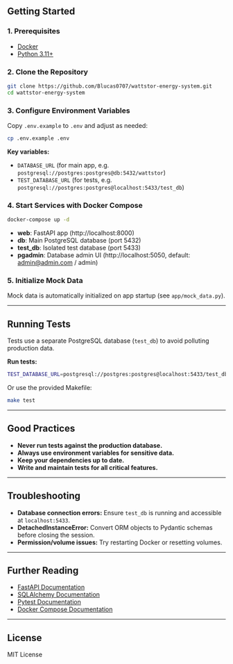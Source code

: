 
## Getting Started

### 1. Prerequisites

- [Docker](https://www.docker.com/products/docker-desktop)
- [Python 3.11+](https://www.python.org/downloads/)

### 2. Clone the Repository

```bash
git clone https://github.com/Blucas0707/wattstor-energy-system.git
cd wattstor-energy-system
```

### 3. Configure Environment Variables

Copy `.env.example` to `.env` and adjust as needed:

```bash
cp .env.example .env
```

**Key variables:**
- `DATABASE_URL` (for main app, e.g. `postgresql://postgres:postgres@db:5432/wattstor`)
- `TEST_DATABASE_URL` (for tests, e.g. `postgresql://postgres:postgres@localhost:5433/test_db`)

### 4. Start Services with Docker Compose

```bash
docker-compose up -d
```

- **web**: FastAPI app (http://localhost:8000)
- **db**: Main PostgreSQL database (port 5432)
- **test_db**: Isolated test database (port 5433)
- **pgadmin**: Database admin UI (http://localhost:5050, default: admin@admin.com / admin)

### 5. Initialize Mock Data

Mock data is automatically initialized on app startup (see `app/mock_data.py`).

---

## Running Tests

Tests use a separate PostgreSQL database (`test_db`) to avoid polluting production data.

**Run tests:**

```bash
TEST_DATABASE_URL=postgresql://postgres:postgres@localhost:5433/test_db pytest
```

Or use the provided Makefile:

```bash
make test
```

---

## Good Practices

- **Never run tests against the production database.**
- **Always use environment variables for sensitive data.**
- **Keep your dependencies up to date.**
- **Write and maintain tests for all critical features.**

---

## Troubleshooting

- **Database connection errors:**
  Ensure `test_db` is running and accessible at `localhost:5433`.
- **DetachedInstanceError:**
  Convert ORM objects to Pydantic schemas before closing the session.
- **Permission/volume issues:**
  Try restarting Docker or resetting volumes.

---

## Further Reading

- [FastAPI Documentation](https://fastapi.tiangolo.com/)
- [SQLAlchemy Documentation](https://docs.sqlalchemy.org/)
- [Pytest Documentation](https://docs.pytest.org/)
- [Docker Compose Documentation](https://docs.docker.com/compose/)

---

## License

MIT License
